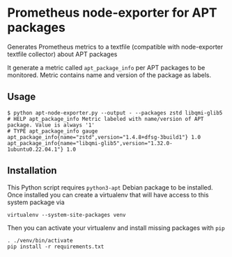 # Prometheus node-exporter for APT packages

Generates Prometheus metrics to a textfile (compatible with node-exporter textfile collector) about APT packages

It generate a metric called `apt_package_info` per APT packages to be monitored.
Metric contains name and version of the package as labels.

## Usage


```shell
$ python apt-node-exporter.py --output - --packages zstd libqmi-glib5
# HELP apt_package_info Metric labeled with name/version of APT package. Value is always '1'
# TYPE apt_package_info gauge
apt_package_info{name="zstd",version="1.4.8+dfsg-3build1"} 1.0
apt_package_info{name="libqmi-glib5",version="1.32.0-1ubuntu0.22.04.1"} 1.0
```

## Installation

This Python script requires `python3-apt` Debian package to be installed.
Once installed you can create a virtualenv that will have access to this system package via

```shell
virtualenv --system-site-packages venv
```

Then you can activate your virtualenv and install missing packages with `pip`

```shell
. ./venv/bin/activate
pip install -r requirements.txt
```